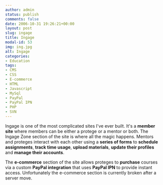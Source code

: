 ```yaml
---
author: admin
status: publish
comments: false
date: 2006-10-31 19:26:21+00:00
layout: post
slug: ingage
title: Ingage
modal-id: 53
img: ing.jpg
alt: Ingage
categories:
- Education
tags:
- CMS
- CSS
- E-commerce
- HTML
- Javascript
- MySql
- PayPal
- PayPal IPN
- PHP
- SVN
---
```

Ingage is one of the most complicated sites I've ever built. It's a **member site** where members can be either a protege or a mentor or both. The Ingage Zone section of the site is where all the magic happens. Mentors and proteges interact with each other using a **series of forms** to **schedule assignments**, **track time usage**, **upload materials**, **update their profiles** and **manage their accounts**.

The **e-commerce** section of the site allows proteges to **purchase** courses via a custom **PayPal integration** that uses **PayPal IPN** to provide instant access. Unfortunately the e-commerce section is currently broken after a server move.
